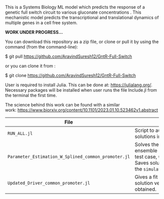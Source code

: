 This is a Systems Biology ML model which predicts the response of a genetic full switch circuit to various gluconate concentrations . This mechanistic model predicts the transcriptional and translational dynamics of multiple genes in a cell free system. 

**WORK UNDER PROGRESS...**


You can download this repository as a zip file, or clone or pull it by using the command (from the command-line):


$ git pull https://github.com/AravindSuresh12/GntR-Full-Switch


or you can clone it from :

$ git clone https://github.com/AravindSuresh12/GntR-Full-Switch 

User is required to install Julia. This can be done at: https://julialang.org/. Necessary packages will be installed when user runs the file Include.jl from the terminal the first time. 


The science behind this work can be found with a similar work: https://www.biorxiv.org/content/10.1101/2023.01.10.523462v1.abstract



|File|Description|	
| --- | --- |
|`RUN_ALL.jl`|Script to automate everything. Saves solutions in `simulated` directory.|
|`Parameter_Estimation_W_Splined_common_promoter.jl`|Solves the model equations for the ensemble of parameters sets for the test case, 0.00001mM gluconate. Saves solutions in the `simulated/poets_ensemble` directory.|
|`Updated_Driver_common_promoter.jl`|Gives a fit of the model's predicted solution versus experimental data obtained.|



